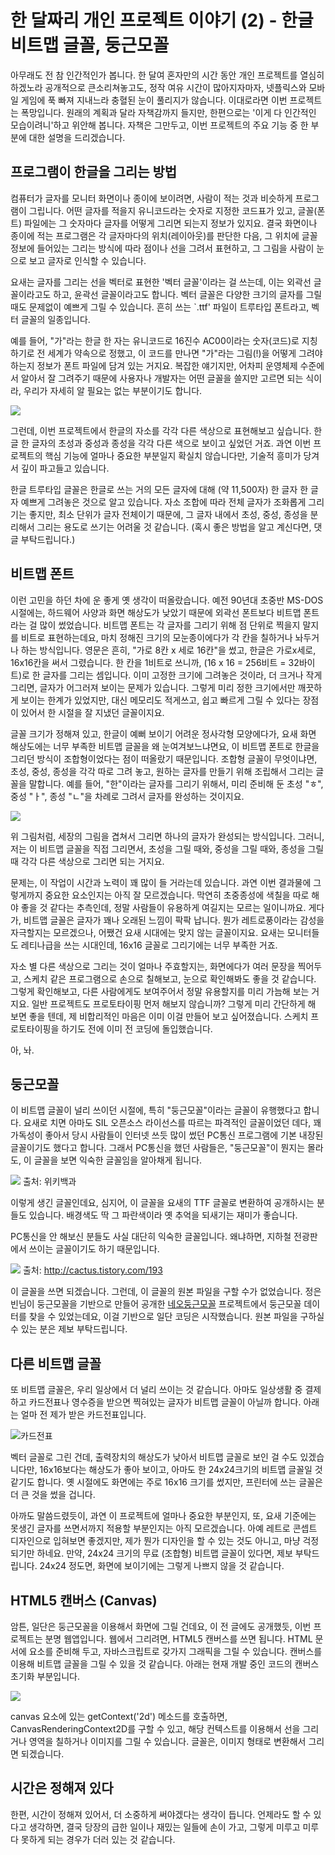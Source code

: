 # 한 달짜리 개인 프로젝트 이야기 (2) - 한글 비트맵 글꼴, 둥근모꼴

아무래도 전 참 인간적인가 봅니다. 한 달여 혼자만의 시간 동안 개인 프로젝트를 열심히 하겠노라 공개적으로 큰소리쳐놓고도, 정작 여유 시간이 많아지자마자, 넷플릭스와 모바일 게임에 푹 빠져 지내느라 충혈된 눈이 풀리지가 않습니다. 이대로라면 이번 프로젝트는 폭망입니다. 원래의 계획과 달라 자책감까지 들지만, 한편으로는 '이게 다 인간적인 모습이려니'하고 위안해 봅니다. 자책은 그만두고, 이번 프로젝트의 주요 기능 중 한 부분에 대한 설명을 드리겠습니다.

## 프로그램이 한글을 그리는 방법

컴퓨터가 글자를 모니터 화면이나 종이에 보이려면, 사람이 적는 것과 비슷하게 프로그램이 그립니다. 어떤 글자를 적을지 유니코드라는 숫자로 지정한 코드표가 있고, 글꼴(폰트) 파일에는 그 숫자마다 글자를 어떻게 그리면 되는지 정보가 있지요. 결국 화면이나 종이에 적는 프로그램은 각 글자마다의 위치(레이아웃)를 판단한 다음, 그 위치에 글꼴 정보에 들어있는 그리는 방식에 따라 점이나 선을 그려서 표현하고, 그 그림을 사람이 눈으로 보고 글자로 인식할 수 있습니다.

요새는 글자를 그리는 선을 벡터로 표현한 '벡터 글꼴'이라는 걸 쓰는데, 이는 외곽선 글꼴이라고도 하고, 윤곽선 글꼴이라고도 합니다. 벡터 글꼴은 다양한 크기의 글자를 그릴 때도 문제없이 예쁘게 그릴 수 있습니다. 흔히 쓰는 `.ttf' 파일이 트루타입 폰트라고, 벡터 글꼴의 일종입니다.

예를 들어, "가"라는 한글 한 자는 유니코드로 16진수 AC00이라는 숫자(코드)로 지칭하기로 전 세계가 약속으로 정했고, 이 코드를 만나면 "가"라는 그림(!)을 어떻게 그려야 하는지 정보가 폰트 파일에 담겨 있는 거지요. 복잡한 얘기지만, 어차피 운영체제 수준에서 알아서 잘 그려주기 때문에 사용자나 개발자는 어떤 글꼴을 쓸지만 고르면 되는 식이라, 우리가 자세히 알 필요는 없는 부분이기도 합니다.

![](img/한글음소.png)

그런데, 이번 프로젝트에서 한글의 자소를 각각 다른 색상으로 표현해보고 싶습니다. 한글 한 글자의 초성과 중성과 종성을 각각 다른 색으로 보이고 싶었던 거죠. 과연 이번 프로젝트의 핵심 기능에 얼마나 중요한 부분일지 확실치 않습니다만, 기술적 흥미가 당겨서 깊이 파고들고 있습니다.

한글 트루타입 글꼴은 한글로 쓰는 거의 모든 글자에 대해 (약 11,500자) 한 글자 한 글자 예쁘게 그려놓은 것으로 알고 있습니다. 자소 조합에 따라 전체 글자가 조화롭게 그리기는 좋지만, 최소 단위가 글자 전체이기 때문에, 그 글자 내에서 초성, 중성, 종성을 분리해서 그리는 용도로 쓰기는 어려울 것 같습니다. (혹시 좋은 방법을 알고 계신다면, 댓글 부탁드립니다.)

## 비트맵 폰트

이런 고민을 하던 차에 운 좋게 옛 생각이 떠올랐습니다. 예전 90년대 초중반 MS-DOS 시절에는, 하드웨어 사양과 화면 해상도가 낮았기 때문에 외곽선 폰트보다 비트맵 폰트라는 걸 많이 썼었습니다. 비트맵 폰트는 각 글자를 그리기 위해 점 단위로 찍을지 말지를 비트로 표현하는데요, 마치 정해진 크기의 모눈종이에다가 각 칸을 칠하거나 놔두거나 하는 방식입니다. 영문은 흔히, "가로 8칸 x 세로 16칸"을 썼고, 한글은 가로x세로, 16x16칸을 써서 그렸습니다. 한 칸을 1비트로 쓰니까, (16 x 16 = 256비트 = 32바이트)로 한 글자를 그리는 셈입니다. 이미 고정한 크기에 그려놓은 것이라, 더 크거나 작게 그리면, 글자가 어그러져 보이는 문제가 있습니다. 그렇게 미리 정한 크기에서만 깨끗하게 보이는 한계가 있었지만, 대신 메모리도 적게쓰고, 쉽고 빠르게 그릴 수 있다는 장점이 있어서 한 시절을 잘 지냈던 글꼴이지요.

글꼴 크기가 정해져 있고, 한글이 예뻐 보이기 어려운 정사각형 모양에다가, 요새 화면 해상도에는 너무 부족한 비트맵 글꼴을 왜 눈여겨보느냐면요, 이 비트맵 폰트로 한글을 그리던 방식이 조합형이었다는 점이 떠올랐기 때문입니다. 조합형 글꼴이 무엇이냐면, 초성, 중성, 종성을 각각 따로 그려 놓고, 원하는 글자를 만들기 위해 조립해서 그리는 글꼴을 말합니다. 예를 들어, "한"이라는 글자를 그리기 위해서, 미리 준비해 둔 초성 "ㅎ", 중성 "ㅏ", 종성 "ㄴ"을 차례로 그려서 글자를 완성하는 것이지요.

![](img/비트맵조립.png)

위 그림처럼, 세장의 그림을 겹쳐서 그리면 하나의 글자가 완성되는 방식입니다. 그러니, 저는 이 비트맵 글꼴을 직접 그리면서, 초성을 그릴 때와, 중성을 그릴 때와, 종성을 그릴 때 각각 다른 색상으로 그리면 되는 거지요.

문제는, 이 작업이 시간과 노력이 꽤 많이 들 거라는데 있습니다. 과연 이번 결과물에 그렇게까지 중요한 요소인지는 아직 잘 모르겠습니다. 막연히 초중종성에 색칠을 따로 해야 좋을 것 같다는 추측인데, 정말 사람들이 유용하게 여길지는 모르는 일이니까요. 게다가, 비트맵 글꼴은 글자가 꽤나 오래된 느낌이 팍팍 납니다. 뭔가 레트로풍이라는 감성을 자극할지는 모르겠으나, 어쨌건 요새 시대에는 맞지 않는 글꼴이지요. 요새는 모니터들도 레티나급을 쓰는 시대인데, 16x16 글꼴로 그리기에는 너무 부족한 거죠.

자소 별 다른 색상으로 그리는 것이 얼마나 주효할지는, 화면에다가 여러 문장을 찍어두고, 스케치 같은 프로그램으로 손으로 칠해보고, 눈으로 확인해봐도 좋을 것 같습니다. 그렇게 확인해보고, 다른 사람에게도 보여주어서 정말 유용할지를 미리 가늠해 보는 거지요. 일반 프로젝트도 프로토타이핑 먼저 해보지 않습니까? 그렇게 미리 간단하게 해 보면 좋을 텐데, 제 비합리적인 마음은 이미 이걸 만들어 보고 싶어졌습니다. 스케치 프로토타이핑을 하기도 전에 이미 전 코딩에 돌입했습니다.

아, 놔.

## 둥근모꼴

이 비트맵 글꼴이 널리 쓰이던 시절에, 특히 "둥근모꼴"이라는 글꼴이 유행했다고 합니다. 요새로 치면 아마도 SIL 오픈소스 라이선스를 따르는 파격적인 글꼴이었던 데다, 꽤 가독성이 좋아서 당시 사람들이 인터넷 쓰듯 많이 썼던 PC통신 프로그램에 기본 내장된 글꼴이기도 했다고 합니다. 그래서 PC통신을 했던 사람들은, "둥근모꼴"이 뭔지는 몰라도, 이 글꼴을 보면 익숙한 글꼴임을 알아채게 됩니다.

![](img/둥근모꼴.png)
출처: 위키백과

이렇게 생긴 글꼴인데요, 심지어, 이 글꼴을 요새의 TTF 글꼴로 변환하여 공개하시는 분들도 있습니다. 배경색도 딱 그 파란색이라 옛 추억을 되새기는 재미가 좋습니다.

PC통신을 안 해보신 분들도 사실 대단히 익숙한 글꼴입니다. 왜냐하면, 지하철 전광판에서 쓰이는 글꼴이기도 하기 때문입니다.

![](img/당역통과.png)
출처: http://cactus.tistory.com/193

이 글꼴을 쓰면 되겠습니다. 그런데, 이 글꼴의 원본 파일을 구할 수가 없었습니다. 정은빈님이 둥근모꼴을 기반으로 만들어 공개한 [네오둥근모꼴](http://dalgona.hontou.moe/neodgm/) 프로젝트에서 둥근모꼴 데이터를 찾을 수 있었는데요, 이걸 기반으로 일단 코딩은 시작했습니다. 원본 파일을 구하실 수 있는 분은 제보 부탁드립니다.


## 다른 비트맵 글꼴

또 비트맵 글꼴은, 우리 일상에서 더 널리 쓰이는 것 같습니다. 아마도 일상생활 중 결제하고 카드전표나 영수증을 받으면 찍혀있는 글자가 비트맵 글꼴이 아닐까 합니다. 아래는 얼마 전 제가 받은 카드전표입니다.

![카드전표](img/카드전표.jpg)

벡터 글꼴로 그린 건데, 출력장치의 해상도가 낮아서 비트맵 글꼴로 보인 걸 수도 있겠습니다만, 16x16보다는 해상도가 좋아 보이고, 아마도 한 24x24크기의 비트맵 글꼴일 것 같기도 합니다. 옛 시절에도 화면에는 주로 16x16 크기를 썼지만, 프린터에 쓰는 글꼴은 더 큰 것을 썼을 겁니다.

아까도 말씀드렸듯이, 과연 이 프로젝트에 얼마나 중요한 부분인지, 또, 요새 기준에는 못생긴 글자를 쓰면서까지 적용할 부분인지는 아직 모르겠습니다. 아예 레트로 콘셉트 디자인으로 입혀보면 좋겠지만, 제가 뭔가 디자인을 할 수 있는 것도 아니고, 마냥 걱정되기만 하네요. 만약, 24x24 크기의 무료 (조합형) 비트맵 글꼴이 있다면, 제보 부탁드립니다. 24x24 정도면, 화면에 보이기에는 그렇게 나쁘지 않을 것 같습니다.

## HTML5 캔버스 (Canvas)

암튼, 일단은 둥근모꼴을 이용해서 화면에 그릴 건데요, 이 전 글에도 공개했듯, 이번 프로젝트는 분명 웹앱입니다. 웹에서 그리려면, HTML5 캔버스를 쓰면 됩니다. HTML 문서에 <canvas></canvas>요소를 준비해 두고, 자바스크립트로 갖가지 그래픽을 그릴 수 있습니다. 캔버스를 이용해 비트맵 글꼴을 그릴 수 있을 것 같습니다. 아래는 현재 개발 중인 코드의 캔버스 초기화 부분입니다.

![](img/canvas.png)

canvas 요소에 있는 getContext('2d') 메소드를 호출하면, CanvasRenderingContext2D를 구할 수 있고, 해당 컨텍스트를 이용해서 선을 그리거나 영역을 칠하거나 이미지를 그릴 수 있습니다. 글꼴은, 이미지 형태로 변환해서 그리면 되겠습니다.

## 시간은 정해져 있다

한편, 시간이 정해져 있어서, 더 소중하게 써야겠다는 생각이 듭니다. 언제라도 할 수 있다고 생각하면, 결국 당장의 급한 일이나 재밌는 일들에 손이 가고, 그렇게 미루고 미루다 못하게 되는 경우가 더러 있는 것 같습니다.
